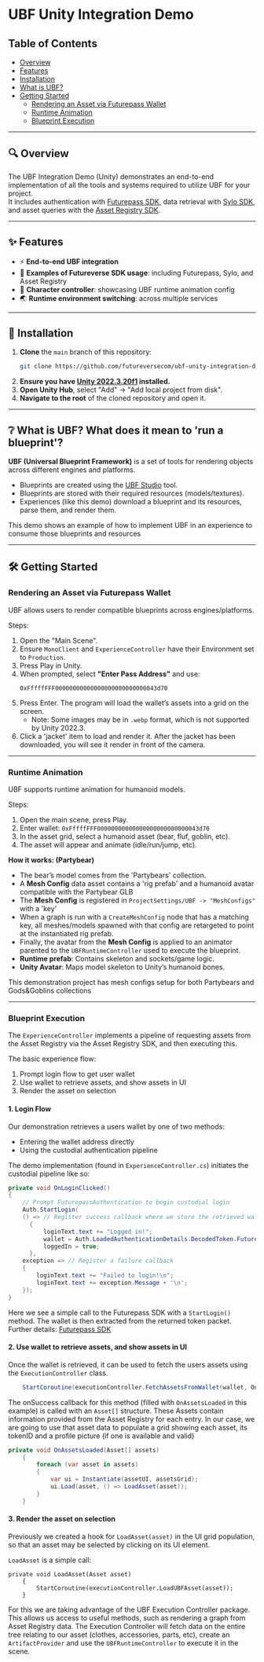 # UBF Unity Integration Demo

## Table of Contents

- [Overview](#overview)
- [Features](#features)
- [Installation](#installation)
- [What is UBF?](#what-is-ubf-what-does-it-mean-to-run-a-blueprint)
- [Getting Started](#getting-started)
  - [Rendering an Asset via Futurepass Wallet](#rendering-an-asset-via-futurepass-wallet)
  - [Runtime Animation](#runtime-animation)
  - [Blueprint Execution](#blueprint-execution)
    
---

## 🔍 Overview

The UBF Integration Demo (Unity) demonstrates an end-to-end implementation of all the tools and systems required to utilize UBF for your project.  
It includes authentication with [Futurepass SDK](https://github.com/futureversecom/sdk-unity-futurepass), data retrieval with [Sylo SDK](https://github.com/futureversecom/sdk-unity-sylo), and asset queries with the [Asset Registry SDK](https://github.com/futureversecom/sdk-unity-asset-register).

---

## ✨ Features

- ⚡ **End-to-end UBF integration**
- 🔗 **Examples of Futureverse SDK usage**: including Futurepass, Sylo, and Asset Registry
- 🏃 **Character controller**: showcasing UBF runtime animation config
- 🌏 **Runtime environment switching**: across multiple services

---

## 🧩 Installation

1. **Clone** the `main` branch of this repository:
   ```sh
   git clone https://github.com/futureversecom/ubf-unity-integration-demo.git
   ```
2. **Ensure you have [Unity 2022.3.20f1](https://unity3d.com/get-unity/download/archive) installed.**
3. **Open Unity Hub**, select "Add" → "Add local project from disk".
4. **Navigate to the root** of the cloned repository and open it.

---

## ❔ What is UBF? What does it mean to 'run a blueprint'?

**UBF (Universal Blueprint Framework)** is a set of tools for rendering objects across different engines and platforms.

- Blueprints are created using the [UBF Studio](https://github.com/futureversecom/fv-ubf-studio) tool.
- Blueprints are stored with their required resources (models/textures).
- Experiences (like this demo) download a blueprint and its resources, parse them, and render them.

This demo shows an example of how to implement UBF in an experience to consume those blueprints and resources

---

## 🛠️ Getting Started

### Rendering an Asset via Futurepass Wallet

UBF allows users to render compatible blueprints across engines/platforms.

Steps:
1. Open the "Main Scene".
2. Ensure `MonoClient` and `ExperienceController` have their Environment set to `Production`.
3. Press Play in Unity.
4. When prompted, select **"Enter Pass Address"** and use:
   ```
   0xFffffFFF00000000000000000000000000043d70
   ```
5. Press Enter. The program will load the wallet’s assets into a grid on the screen.
   - Note: Some images may be in `.webp` format, which is not supported by Unity 2022.3.
6. Click a 'jacket' item to load and render it. After the jacket has been downloaded, you will see it render in front of the camera.
   
---

### Runtime Animation

UBF supports runtime animation for humanoid models.

Steps:
1. Open the main scene, press Play.
2. Enter wallet: `0xFffffFFF00000000000000000000000000043d70`
3. In the asset grid, select a humanoid asset (bear, fluf, goblin, etc).
4. The asset will appear and animate (idle/run/jump, etc).

**How it works: (Partybear)**
- The bear’s model comes from the 'Partybears' collection.
- A **Mesh Config** data asset contains a 'rig prefab' and a humanoid avatar compatible with the Partybear GLB
- The **Mesh Config** is registered in `ProjectSettings/UBF -> "MeshConfigs"` with a 'key'
- When a graph is run with a `CreateMeshConfig` node that has a matching key, all meshes/models spawned with that config are retargeted to point at the instantiated rig prefab.
- Finally, the avatar from the **Mesh Config** is applied to an animator parented to the `UBFRuntimeController` used to execute the blueprint.
- **Runtime prefab**: Contains skeleton and sockets/game logic.
- **Unity Avatar**: Maps model skeleton to Unity’s humanoid bones.

This demonstration project has mesh configs setup for both Partybears and Gods&Goblins collections

---

### Blueprint Execution

The `ExperienceController` implements a pipeline of requesting assets from the Asset Registry via the Asset Registry SDK, and then executing this. 

The basic experience flow: 
1. Prompt login flow to get user wallet
2. Use wallet to retrieve assets, and show assets in UI
3. Render the asset on selection

#### 1. Login Flow

Our demonstration retrieves a users wallet by one of two methods:
- Entering the wallet address directly
- Using the custodial authentication pipeline

The demo implementation (found in `ExperienceController.cs`) initiates the custodial pipeline like so: 
```csharp
private void OnLoginClicked()
{
    // Prompt FuturepassAuthentication to begin custodial login
    Auth.StartLogin(
    () => // Register success callback where we store the retrieved wallet
      {
          loginText.text += "Logged in!";
          wallet = Auth.LoadedAuthenticationDetails.DecodedToken.Futurepass;
          loggedIn = true;
      },
    exception => // Register a failure callback
    {
        loginText.text += "Failed to login!\n";
        loginText.text += exception.Message + '\n';
    });
}
```

Here we see a simple call to the Futurepass SDK with a `StartLogin()` method. The wallet is then extracted from the returned token packet. 
Further details: [Futurepass SDK](https://github.com/futureversecom/sdk-unity-futurepass)

#### 2. Use wallet to retrieve assets, and show assets in UI

Once the wallet is retrieved, it can be used to fetch the users assets using the `ExecutionController` class. 

```cs
    StartCoroutine(executionController.FetchAssetsFromWallet(wallet, OnAssetsLoaded, OnFailure));
```

The onSuccess callback for this method (filled with `OnAssetsLoaded` in this example) is called with an `Asset[]` structure. These Assets contain information provided from the Asset Registry for each entry.
In our case, we are going to use that asset data to populate a grid showing each asset, its tokenID and a profile picture (if one is available and valid)

```cs
private void OnAssetsLoaded(Asset[] assets)
    {
        foreach (var asset in assets)
        {
            var ui = Instantiate(assetUI, assetsGrid);
            ui.Load(asset, () => LoadAsset(asset));
        }
    }
```

#### 3. Render the asset on selection

Previously we created a hook for `LoadAsset(asset)` in the UI grid population, so that an asset may be selected by clicking on its UI element. 

`LoadAsset` is a simple call: 

```
private void LoadAsset(Asset asset)
    {
        StartCoroutine(executionController.LoadUBFAsset(asset));
    }
```

For this we are taking advantage of the UBF Execution Controller package. This allows us access to useful methods, such as rendering a graph from Asset Registry data. 
The Execution Controller will fetch data on the entire tree relating to our asset (clothes, accessories, parts, etc), create an `ArtifactProvider` and use the `UBFRuntimeController` to execute it in the scene. 
